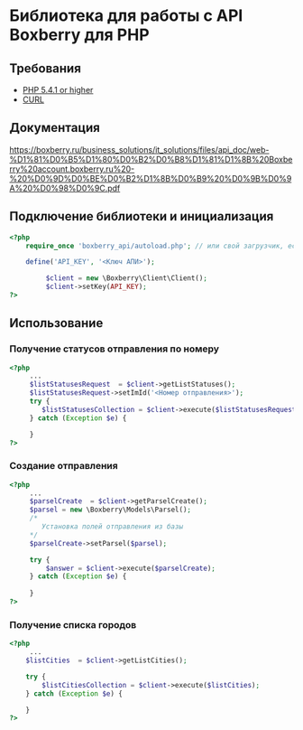 # Библиотека для работы с API Boxberry для PHP #

## Требования ##
* [PHP 5.4.1 or higher](http://www.php.net/)
* [CURL](http://php.net/manual/ru/book.curl.php)

## Документация ##
https://boxberry.ru/business_solutions/it_solutions/files/api_doc/web-%D1%81%D0%B5%D1%80%D0%B2%D0%B8%D1%81%D1%8B%20Boxberry%20account.boxberry.ru%20-%20%D0%9D%D0%BE%D0%B2%D1%8B%D0%B9%20%D0%9B%D0%9A%20%D0%98%D0%9C.pdf

## Подключение библиотеки и инициализация ##
```php
<?php
    require_once 'boxberry_api/autoload.php'; // или свой загрузчик, если есть

    define('API_KEY', '<Ключ АПИ>');

         $client = new \Boxberry\Client\Client();
         $client->setKey(API_KEY);
?>
```
## Использование ##

### Получение статусов отправления по номеру ###
```php
<?php
     ...
     $listStatusesRequest  = $client->getListStatuses();
     $listStatusesRequest->setImId('<Номер отправления>');
     try {
        $listStatusesCollection = $client->execute($listStatusesRequest);
     } catch (Exception $e) {

     }
?>
```
### Создание отправления ###
```php
<?php
     ...
     $parselCreate  = $client->getParselCreate();
     $parsel = new \Boxberry\Models\Parsel();
     /*
        Установка полей отправления из базы
     */
     $parselCreate->setParsel($parsel);

     try {
         $answer = $client->execute($parselCreate);
     } catch (Exception $e) {
        
     }
?>
```
### Получение списка городов ###
```php
<?php
     ...
    $listCities  = $client->getListCities();

    try {
        $listCitiesCollection = $client->execute($listCities);
    } catch (Exception $e) {

    }
?>
```
